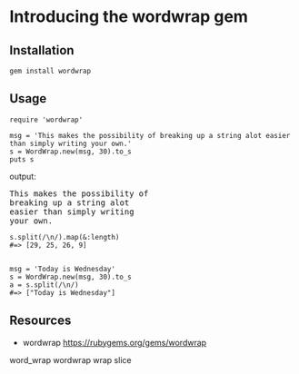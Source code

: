 # Introducing the wordwrap gem

## Installation

`gem install wordwrap`

## Usage

    require 'wordwrap'

    msg = 'This makes the possibility of breaking up a string alot easier than simply writing your own.'
    s = WordWrap.new(msg, 30).to_s
    puts s

output:

<pre>
This makes the possibility of
breaking up a string alot
easier than simply writing
your own.
</pre>

    s.split(/\n/).map(&:length)
    #=> [29, 25, 26, 9] 


    msg = 'Today is Wednesday'
    s = WordWrap.new(msg, 30).to_s
    a = s.split(/\n/)
    #=> ["Today is Wednesday"]

## Resources 

* wordwrap https://rubygems.org/gems/wordwrap

word_wrap wordwrap wrap slice
